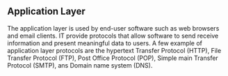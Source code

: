## Application Layer

The application layer is used by end-user software such as web browsers and email clients. IT provide protocols that allow software to send receive information and present meaningful data to users. A few example of application layer protocols are the hypertext Transfer Protocol (HTTP), File Transfer Protocol (FTP), Post Office Protocol (POP), Simple main Transfer Protocol (SMTP), ans Domain name system (DNS).
